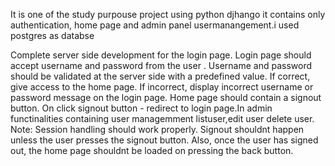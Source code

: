 It is one of the study purpouse project using python djhango it contains only authentication, home page and admin panel usermanangement.i used postgres as databse

Complete server side development for the login page. Login page should accept username and password from the user
. Username and password should be validated at the server side with a predefined value. If correct, give access to the home page.
If incorrect, display incorrect username or password message on the login page. Home page should contain a signout button. On click signout button - redirect to login page.In admin functinalities containing 
user managemment listuser,edit user delete user.
Note: Session handling should work properly. Signout shouldnt happen unless the user presses the signout button. 
Also, once the user has signed out, the home page shouldnt be loaded on pressing the back button.
